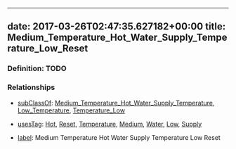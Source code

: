 
---
date: 2017-03-26T02:47:35.627182+00:00
title: Medium_Temperature_Hot_Water_Supply_Temperature_Low_Reset
---
### Definition: TODO

### Relationships

* [subClassOf](http://www.w3.org/2000/01/rdf-schema#subClassOf): [Medium_Temperature_Hot_Water_Supply_Temperature](https://brickschema.org/schema/1.0/Brick#Medium_Temperature_Hot_Water_Supply_Temperature), [Low_Temperature](https://brickschema.org/schema/1.0/Brick#Low_Temperature), [Temperature_Low](https://brickschema.org/schema/1.0/Brick#Temperature_Low)

* [usesTag](https://brickschema.org/schema/1.0/BrickFrame#usesTag): [Hot](https://brickschema.org/schema/1.0/BrickTag#Hot), [Reset](https://brickschema.org/schema/1.0/BrickTag#Reset), [Temperature](https://brickschema.org/schema/1.0/BrickTag#Temperature), [Medium](https://brickschema.org/schema/1.0/BrickTag#Medium), [Water](https://brickschema.org/schema/1.0/BrickTag#Water), [Low](https://brickschema.org/schema/1.0/BrickTag#Low), [Supply](https://brickschema.org/schema/1.0/BrickTag#Supply)

* [label](http://www.w3.org/2000/01/rdf-schema#label): Medium Temperature Hot Water Supply Temperature Low Reset
